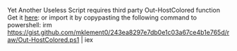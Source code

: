 Yet Another Useless Script
requires third party Out-HostColored function
Get it [here](https://gist.github.com/mklement0/243ea8297e7db0e1c03a67ce4b1e765d):
or import it by copypasting the following command to powershell:
irm https://gist.github.com/mklement0/243ea8297e7db0e1c03a67ce4b1e765d/raw/Out-HostColored.ps1 | iex

